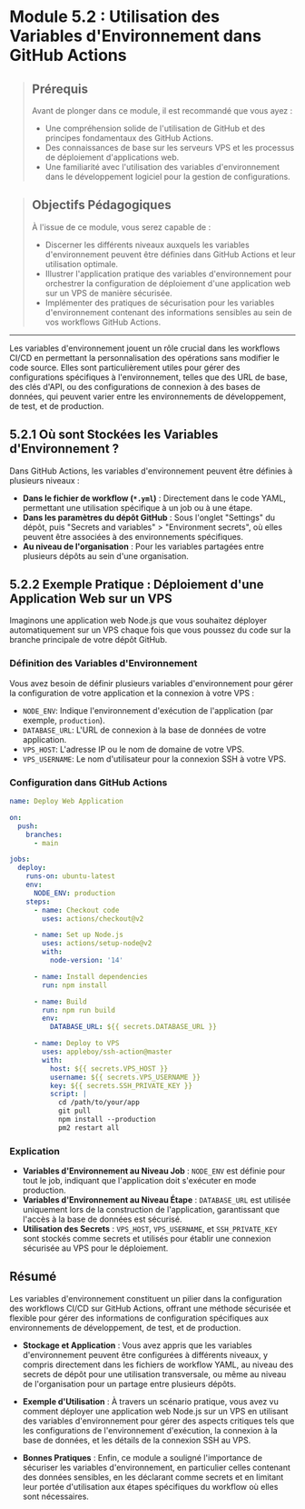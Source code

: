 # Module 5.2 : Utilisation des Variables d'Environnement dans GitHub Actions

<blockquote>
  <h2>Prérequis</h2>
  <p>Avant de plonger dans ce module, il est recommandé que vous ayez :</p>
  <ul>
    <li>Une compréhension solide de l'utilisation de GitHub et des principes fondamentaux des GitHub Actions.</li>
    <li>Des connaissances de base sur les serveurs VPS et les processus de déploiement d'applications web.</li>
    <li>Une familiarité avec l'utilisation des variables d'environnement dans le développement logiciel pour la gestion de configurations.</li>
  </ul>
</blockquote>

<blockquote>
  <h2>Objectifs Pédagogiques</h2>
  <p>À l'issue de ce module, vous serez capable de :</p>
  <ul>
    <li>Discerner les différents niveaux auxquels les variables d'environnement peuvent être définies dans GitHub Actions et leur utilisation optimale.</li>
    <li>Illustrer l'application pratique des variables d'environnement pour orchestrer la configuration de déploiement d'une application web sur un VPS de manière sécurisée.</li>
    <li>Implémenter des pratiques de sécurisation pour les variables d'environnement contenant des informations sensibles au sein de vos workflows GitHub Actions.</li>
  </ul>
</blockquote>

---

Les variables d'environnement jouent un rôle crucial dans les workflows CI/CD en permettant la personnalisation des opérations sans modifier le code source. Elles sont particulièrement utiles pour gérer des configurations spécifiques à l'environnement, telles que des URL de base, des clés d'API, ou des configurations de connexion à des bases de données, qui peuvent varier entre les environnements de développement, de test, et de production.

## 5.2.1 Où sont Stockées les Variables d'Environnement ?

Dans GitHub Actions, les variables d'environnement peuvent être définies à plusieurs niveaux :

- **Dans le fichier de workflow (`*.yml`)** : Directement dans le code YAML, permettant une utilisation spécifique à un job ou à une étape.
- **Dans les paramètres du dépôt GitHub** : Sous l'onglet "Settings" du dépôt, puis "Secrets and variables" > "Environment secrets", où elles peuvent être associées à des environnements spécifiques.
- **Au niveau de l'organisation** : Pour les variables partagées entre plusieurs dépôts au sein d'une organisation.

## 5.2.2 Exemple Pratique : Déploiement d'une Application Web sur un VPS

Imaginons une application web Node.js que vous souhaitez déployer automatiquement sur un VPS chaque fois que vous poussez du code sur la branche principale de votre dépôt GitHub.

### Définition des Variables d'Environnement

Vous avez besoin de définir plusieurs variables d'environnement pour gérer la configuration de votre application et la connexion à votre VPS :

- `NODE_ENV`: Indique l'environnement d'exécution de l'application (par exemple, `production`).
- `DATABASE_URL`: L'URL de connexion à la base de données de votre application.
- `VPS_HOST`: L'adresse IP ou le nom de domaine de votre VPS.
- `VPS_USERNAME`: Le nom d'utilisateur pour la connexion SSH à votre VPS.

### Configuration dans GitHub Actions

```yaml
name: Deploy Web Application

on:
  push:
    branches:
      - main

jobs:
  deploy:
    runs-on: ubuntu-latest
    env:
      NODE_ENV: production
    steps:
      - name: Checkout code
        uses: actions/checkout@v2

      - name: Set up Node.js
        uses: actions/setup-node@v2
        with:
          node-version: '14'

      - name: Install dependencies
        run: npm install

      - name: Build
        run: npm run build
        env:
          DATABASE_URL: ${{ secrets.DATABASE_URL }}

      - name: Deploy to VPS
        uses: appleboy/ssh-action@master
        with:
          host: ${{ secrets.VPS_HOST }}
          username: ${{ secrets.VPS_USERNAME }}
          key: ${{ secrets.SSH_PRIVATE_KEY }}
          script: |
            cd /path/to/your/app
            git pull
            npm install --production
            pm2 restart all
```

### Explication

- **Variables d'Environnement au Niveau Job** : `NODE_ENV` est définie pour tout le job, indiquant que l'application doit s'exécuter en mode production.
- **Variables d'Environnement au Niveau Étape** : `DATABASE_URL` est utilisée uniquement lors de la construction de l'application, garantissant que l'accès à la base de données est sécurisé.
- **Utilisation des Secrets** : `VPS_HOST`, `VPS_USERNAME`, et `SSH_PRIVATE_KEY` sont stockés comme secrets et utilisés pour établir une connexion sécurisée au VPS pour le déploiement.


## Résumé

Les variables d'environnement constituent un pilier dans la configuration des workflows CI/CD sur GitHub Actions, offrant une méthode sécurisée et flexible pour gérer des informations de configuration spécifiques aux environnements de développement, de test, et de production. 

- **Stockage et Application** : Vous avez appris que les variables d'environnement peuvent être configurées à différents niveaux, y compris directement dans les fichiers de workflow YAML, au niveau des secrets de dépôt pour une utilisation transversale, ou même au niveau de l'organisation pour un partage entre plusieurs dépôts.

- **Exemple d'Utilisation** : À travers un scénario pratique, vous avez vu comment déployer une application web Node.js sur un VPS en utilisant des variables d'environnement pour gérer des aspects critiques tels que les configurations de l'environnement d'exécution, la connexion à la base de données, et les détails de la connexion SSH au VPS.

- **Bonnes Pratiques** : Enfin, ce module a souligné l'importance de sécuriser les variables d'environnement, en particulier celles contenant des données sensibles, en les déclarant comme secrets et en limitant leur portée d'utilisation aux étapes spécifiques du workflow où elles sont nécessaires.

